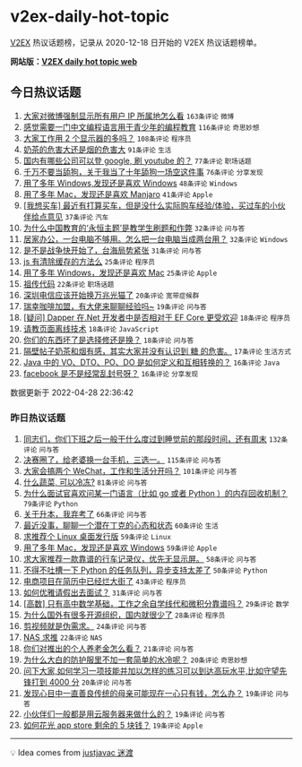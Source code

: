 # v2ex-daily-hot-topic

[V2EX](https://www.v2ex.com/) 热议话题榜，记录从 2020-12-18 日开始的 V2EX 热议话题榜单。

**网站版：[V2EX daily hot topic web](https://boojack.github.io/v2ex-daily-hot-topic-web/)**

## 今日热议话题

<!-- TODAY BEGIN -->

1. [大家对微博强制显示所有用户 IP 所属地怎么看](https://www.v2ex.com/t/849792) `163条评论` `微博`
1. [感觉需要一门中文编程语言用于青少年的编程教育](https://www.v2ex.com/t/849700) `116条评论` `奇思妙想`
1. [大家工作用 2 个显示器的多吗？](https://www.v2ex.com/t/849720) `108条评论` `程序员`
1. [奶茶的危害大还是烟的危害大](https://www.v2ex.com/t/849733) `91条评论` `生活`
1. [国内有哪些公司可以登 google, 刷 youtube 的？](https://www.v2ex.com/t/849763) `77条评论` `职场话题`
1. [千万不要当舔狗，关于我当了十年舔狗一场空这件事](https://www.v2ex.com/t/849705) `76条评论` `分享发现`
1. [用了多年 Windows,发现还是喜欢 Windows](https://www.v2ex.com/t/849830) `48条评论` `Windows`
1. [用了多年 Mac，发现还是喜欢 Manjaro](https://www.v2ex.com/t/849742) `41条评论` `Apple`
1. [[我想买车] 最近有打算买车，但是没什么实际购车经验/体验，买过车的小伙伴给点意见](https://www.v2ex.com/t/849749) `37条评论` `汽车`
1. [为什么中国教育的‘永恒主题’是教学生刷题和作弊](https://www.v2ex.com/t/849910) `32条评论` `问与答`
1. [居家办公，一台电脑不够用。怎么把一台电脑当成两台用？](https://www.v2ex.com/t/849866) `32条评论` `Windows`
1. [是不是战争快开始了，台海局势紧张](https://www.v2ex.com/t/849781) `31条评论` `问与答`
1. [js 有清除缓存的方法么](https://www.v2ex.com/t/849873) `25条评论` `程序员`
1. [用了多年 Windows，发现还是喜欢 Mac](https://www.v2ex.com/t/849725) `25条评论` `Apple`
1. [祖传代码](https://www.v2ex.com/t/849723) `22条评论` `职场话题`
1. [深圳电信应该开始换万兆光猫了](https://www.v2ex.com/t/849821) `20条评论` `宽带症候群`
1. [瑞幸咖啡加盟，有大佬来聊聊经验吗~](https://www.v2ex.com/t/849786) `19条评论` `问与答`
1. [[疑问] Dapper 在.Net 开发者中是否相对于 EF Core 更受欢迎](https://www.v2ex.com/t/849876) `18条评论` `程序员`
1. [请教页面离线技术](https://www.v2ex.com/t/849836) `18条评论` `JavaScript`
1. [你们的东西坏了是选择修还是换？](https://www.v2ex.com/t/849730) `18条评论` `问与答`
1. [隔壁帖子奶茶和烟有感，其实大家并没有认识到 糖 的危害。](https://www.v2ex.com/t/849845) `17条评论` `生活方式`
1. [Java 中的 VO、DTO、PO、DO 是如何定义和互相转换的？](https://www.v2ex.com/t/849815) `16条评论` `Java`
1. [facebook 是不是经常乱封号呀？](https://www.v2ex.com/t/849814) `16条评论` `分享发现`

数据更新于 2022-04-28 22:36:42

<!-- TODAY END -->

### 昨日热议话题

<!-- YESTERDAY BEGIN -->

1. [同志们，你们下班之后一般干什么度过到睡觉前的那段时间，还有周末](https://www.v2ex.com/t/849477) `132条评论` `问与答`
1. [决赛圈了，给老婆换一台手机，三选一。](https://www.v2ex.com/t/849511) `115条评论` `问与答`
1. [大家会搞两个 WeChat，工作和生活分开吗？](https://www.v2ex.com/t/849475) `101条评论` `问与答`
1. [什么蔬菜, 可以冷冻?](https://www.v2ex.com/t/849478) `81条评论` `问与答`
1. [为什么面试官喜欢问某一门语言（比如 go 或者 Python ）的内存回收机制？](https://www.v2ex.com/t/849548) `79条评论` `Python`
1. [关于升本，我弃考了](https://www.v2ex.com/t/849618) `66条评论` `问与答`
1. [最近没事，聊聊一个潜在丁克的心态和状态](https://www.v2ex.com/t/849547) `60条评论` `生活`
1. [求推荐个 Linux 桌面发行版](https://www.v2ex.com/t/849519) `59条评论` `Linux`
1. [用了多年 Mac，发现还是喜欢 Windows](https://www.v2ex.com/t/849578) `59条评论` `Apple`
1. [求大家推荐一款靠谱的行车记录仪，优先无显示屏。](https://www.v2ex.com/t/849501) `58条评论` `问与答`
1. [不得不吐槽一下 Python 的任务队列，异步支持太差了](https://www.v2ex.com/t/849494) `50条评论` `Python`
1. [电商项目在简历中已经烂大街了](https://www.v2ex.com/t/849590) `43条评论` `程序员`
1. [如何优雅请假出去面试？](https://www.v2ex.com/t/849603) `31条评论` `问与答`
1. [[高数] 只有高中数学基础，工作之余自学线代和微积分靠谱吗？](https://www.v2ex.com/t/849506) `29条评论` `数学`
1. [为什么国外有很多开源组织，国内就很少了](https://www.v2ex.com/t/849655) `28条评论` `程序员`
1. [剪视频就是伪需求。](https://www.v2ex.com/t/849539) `24条评论` `问与答`
1. [NAS 求推](https://www.v2ex.com/t/849525) `22条评论` `NAS`
1. [你们对推出的个人养老金怎么看？](https://www.v2ex.com/t/849587) `21条评论` `问与答`
1. [为什么大白的防护服里不加一套简单的水冷呢？](https://www.v2ex.com/t/849637) `20条评论` `奇思妙想`
1. [问下大家,如何学习一项技能并加以怎样的练习可以到达高玩水平,比如守望先锋打到 4000 分](https://www.v2ex.com/t/849532) `20条评论` `问与答`
1. [发现心目中一直善良传统的母亲可能现在一心只有钱，怎么办？](https://www.v2ex.com/t/849609) `19条评论` `问与答`
1. [小伙伴们一般都是用云服务器来做什么的？](https://www.v2ex.com/t/849601) `19条评论` `问与答`
1. [如何花光 app store 剩余的 5 块钱？](https://www.v2ex.com/t/849593) `19条评论` `Apple`

<!-- YESTERDAY END -->

---

💡 Idea comes from [justjavac 迷渡](https://github.com/justjavac/)
